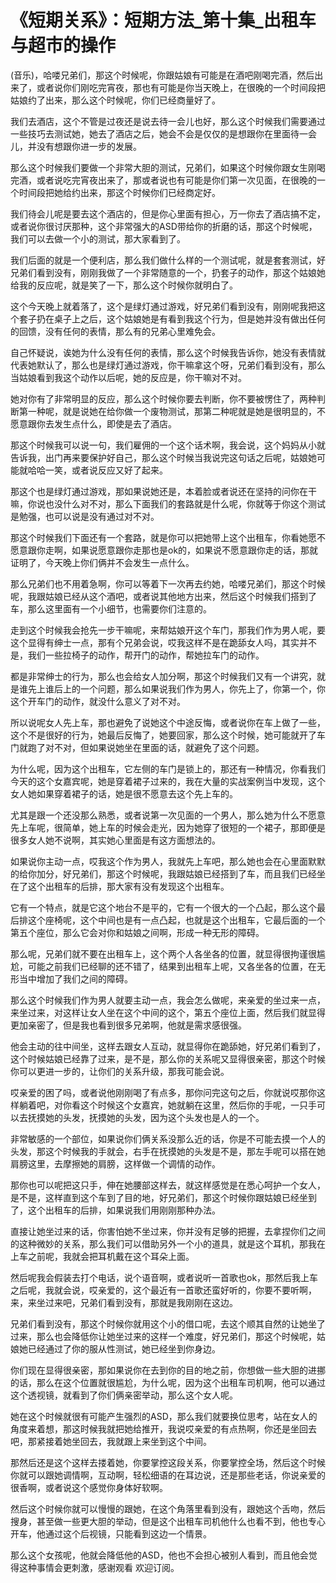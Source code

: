 # 《短期关系》：短期方法_第十集_出租车与超市的操作

(音乐)，哈喽兄弟们，那这个时候呢，你跟姑娘有可能是在酒吧刚喝完酒，然后出来了，或者说你们刚吃完宵夜，那也有可能是你当天晚上，在很晚的一个时间段把姑娘约了出来，那么这个时候呢，你们已经商量好了。

我们去酒店，这个不管是过夜还是说去待一会儿也好，那么这个时候我们需要通过一些技巧去测试她，她去了酒店之后，她会不会是仅仅的是想跟你在里面待一会儿，并没有想跟你进一步的发展。

那么这个时候我们要做一个非常大胆的测试，兄弟们，如果这个时候你跟女生刚喝完酒，或者说吃完宵夜出来了，那或者说也有可能是你们第一次见面，在很晚的一个时间段把她给约出来，那这个时候你们已经商定好。

我们待会儿呢是要去这个酒店的，但是你心里面有担心，万一你去了酒店搞不定，或者说你很讨厌那种，这个非常强大的ASD带给你的折磨的话，那这个时候呢，我们可以去做一个小的测试，那大家看到了。

我们后面的就是一个便利店，那么我们做什么样的一个测试呢，就是套套测试，好兄弟们看到没有，刚刚我做了一个非常随意的一个，扔套子的动作，那这个姑娘她给我的反应呢，就是笑了一下，那么这个时候你就明白了。

这个今天晚上就着落了，这个是绿灯通过游戏，好兄弟们看到没有，刚刚呢我把这个套子扔在桌子上之后，这个姑娘她是有看到我这个行为，但是她并没有做出任何的回馈，没有任何的表情，那么有的兄弟心里难免会。

自己怀疑说，诶她为什么没有任何的表情，那么这个时候我告诉你，她没有表情就代表她默认了，那么也是绿灯通过游戏，你干嘛拿这个呀，兄弟们看到没有，那么当姑娘看到我这个动作以后呢，她的反应是，你干嘛对不对。

她对你有了非常明显的反应，那么这个时候你要去判断，你不要被愣住了，两种判断第一种呢，就是说她在给你做一个废物测试，那第二种呢就是她是很明显的，不愿意跟你去发生点什么，即使是去了酒店。

那这个时候我可以说一句，我们雇佣的一个这个话术啊，我会说，这个妈妈从小就告诉我，出门再来要保护好自己，那么这个时候当我说完这句话之后呢，姑娘她可能就哈哈一笑，或者说反应又好了起来。

那这个也是绿灯通过游戏，那如果说她还是，本着脸或者说还在坚持的问你在干嘛，你说也没什么对不对，那么下面我们的套路就是什么呢，你就等于你这个测试是勉强，也可以说是没有通过对不对。

那这个时候我们下面还有一个套路，就是你可以把她带上这个出租车，你看她愿不愿意跟你走啊，如果说愿意跟你走那也是ok的，如果说不愿意跟你走的话，那就证明了，今天晚上你们俩并不会发生一点什么。

那么兄弟们也不用着急啊，你可以等着下一次再去约她，哈喽兄弟们，那这个时候呢，我跟姑娘已经从这个酒吧，或者说其他地方出来，然后这个时候我们搭到了车，那么这里面有一个小细节，也需要你们注意的。

走到这个时候我会抢先一步干嘛呢，来帮姑娘开这个车门，那我们作为男人呢，要这个显得有绅士一点，那有个兄弟会说，哎我这样不是在跪舔女人吗，其实并不是，我们一些拉椅子的动作，帮开门的动作，帮她拉车门的动作。

都是非常绅士的行为，那么也会给女人加分啊，那这个时候我们又有一个讲究，就是谁先上谁后上的一个问题，那么如果说我们作为男人，你先上了，你第一个，你这个开车门的动作，就没什么意义了对不对。

所以说呢女人先上车，那也避免了说她这个中途反悔，或者说你在车上做了一些，这个不是很好的行为，她最后反悔了，她要回家，那么这个时候，她可能就开了车门就跑了对不对，但如果说她坐在里面的话，就避免了这个问题。

为什么呢，因为这个出租车，它左侧的车门是锁上的，那还有一种情况，你看我们今天的这个女嘉宾呢，她是穿着裙子过来的，我在大量的实战案例当中发现，这个女人她如果穿着裙子的话，她是很不愿意去这个先上车的。

尤其是跟一个还没那么熟悉，或者说第一次见面的一个男人，那么她为什么不愿意先上车呢，很简单，她上车的时候会走光，因为她穿了很短的一个裙子，那即便是很多女人她不说啊，其实她心里面是有这方面想法的。

如果说你主动一点，哎我这个作为男人，我就先上车吧，那么她也会在心里面默默的给你加分，好兄弟们，那这个时候呢，我跟姑娘已经搭到了车，而且我们已经坐在了这个出租车的后排，那大家有没有发现这个出租车。

它有一个特点，就是它这个地台不是平的，它有一个很大的一个凸起，那么这个最后排这个座椅呢，这个中间也是有一点凸起，也就是这个出租车，它最后面的一个第五个座位，那么它会对你和姑娘之间啊，形成一种无形的障碍。

那么呢，兄弟们就不要在出租车上，这个两个人各坐各的位置，就显得很拘谨很尴尬，可能之前我们已经聊的还不错了，结果到出租车上呢，又各坐各的位置，在无形当中增加了我们之间的障碍。

那么这个时候我们作为男人就要主动一点，我会怎么做呢，来亲爱的坐过来一点，来坐过来，对这样让女人坐在这个中间的这个，第五个座位上面，然后我们就显得更加亲密了，但是我也看到很多兄弟啊，他就是需求感很强。

他会主动的往中间坐，这样去跟女人互动，就显得你在跪舔她，好兄弟们看到了，这个时候姑娘已经靠了过来，是不是，那么你的关系呢又显得很亲密，那这个时候你可以更进一步的，让你们的关系升级，那我可能会说。

哎亲爱的困了吗，或者说他刚刚喝了有点多，那你问完这句之后，你就说哎那你这样躺着吧，对你看这个时候这个女嘉宾，她就躺在这里，然后你的手呢，一只手可以去抚摸她的头发，抚摸她的头发，因为这个头发也是人的一个。

非常敏感的一个部位，如果说你们俩关系没那么近的话，你是不可能去摸一个人的头发，那这个时候我的手就会，右手在抚摸她的头发是不是，那左手呢可以搭在她肩膀这里，去摩擦她的肩膀，这样做一个调情的动作。

那你也可以呢把这只手，伸在她腰部这样去，就这样感觉是在悉心呵护一个女人，是不是，这样直到这个车到了目的地，好兄弟们，那这个时候你跟姑娘已经坐到了，这个出租车的后排，如果说我们用刚刚那种办法。

直接让她坐过来的话，你害怕她不坐过来，你并没有足够的把握，去拿捏你们之间的这种微妙的关系，那么我们可以借助另外一个小的道具，就是这个耳机，那我在上车之前呢，我就会把耳机戴在这个耳朵上面。

然后呢我会假装去打个电话，说个语音啊，或者说听一首歌也ok，那然后我上车之后呢，我就会说，哎亲爱的，这个最近有一首歌还蛮好听的，你要不要听啊，来，来坐过来吧，兄弟们看到没有，那就是我刚刚在这边。

兄弟们看到没有，那这个时候你就用这个小的借口呢，去这个顺其自然的让她坐了过来，那么也会降低你让她坐过来的这样一个难度，好兄弟们，那这个时候呢，姑娘她已经通过了你的服从性测试，她已经坐到你身边。

你们现在显得很亲密，那如果说你在去到你的目的地之前，你想做一些大胆的进挪的话，那么在这个位置就很尴尬，为什么呢，因为这个出租车司机啊，他可以通过这个透视镜，就看到了你们俩亲密举动，那么这个女人呢。

她在这个时候就很有可能产生强烈的ASD，那么我们就要换位思考，站在女人的角度来着想，那这时候我就把她给推开，我说哎亲爱的有点热啊，你还是坐回去吧，那紧接着她坐回去，我就跟上来坐到这个中间。

那然后还是这个这样去搂着她，你要掌控这段关系，你要掌控全场，然后这个时候你就可以跟她调情啊，互动啊，轻松细语的在耳边说，还是那些老话，你说亲爱的很香啊，或者说这个感觉你身体好软啊。

然后这个时候你就可以慢慢的跟她，在这个角落里看到没有，跟她这个舌吻，然后搜身，甚至做一些更大胆的举动，但是这个出租车司机他什么也看不到，他也专心开车，他通过这个后视镜，只能看到这边一个情景。

那么这个女孩呢，他就会降低他的ASD，他也不会担心被别人看到，而且他会觉得这种事情会更刺激，感谢观看 欢迎订阅。


